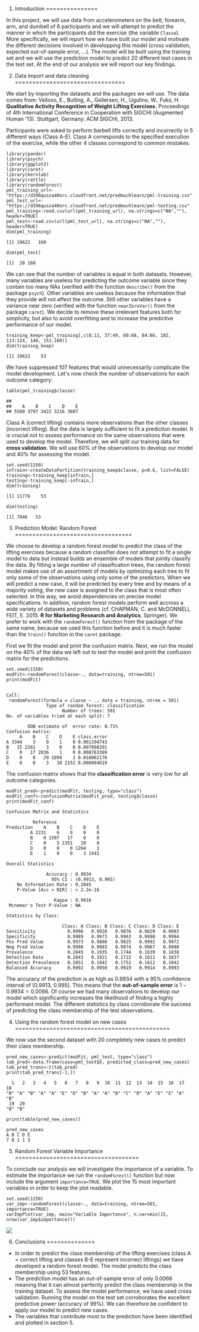 1. Introduction
===============

In this project, we will use data from accelerometers on the belt,
forearm, arm, and dumbell of 6 participants and we will attempt to
predict the manner in which the participants did the exercise (the
variable `Classe`). More specifically, we will report how we have built
our model and motivate the different decisions involved in developping
this model (cross validation, expected out-of-sample error, ...). The
model will be built using the training set and we will use the
prediction model to predict 20 different test cases in the test set. At
the end of our analysis we will report our key findings.

2. Data import and data cleaning
================================

We start by importing the datasets and the packages we will use. The
data comes from: Velloso, E., Bulling, A., Gellersen, H., Ugulino, W.,
Fuks, H. **Qualitative Activity Recognition of Weight Lifting
Exercises.** Proceedings of 4th International Conference in Cooperation
with SIGCHI (Augmented Human '13). Stuttgart, Germany: ACM SIGCHI, 2013.

Participants were asked to perform barbell lifts correctly and
incorrectly in 5 different ways (Class A-E). Class A corresponds to the
specified execution of the exercise, while the other 4 classes
correspond to common mistakes.

    library(pander)
    library(psych)
    library(ggplot2)
    library(caret)
    library(kernlab)
    library(rattle)
    library(randomForest)
    pml_training_url<-"https://d396qusza40orc.cloudfront.net/predmachlearn/pml-training.csv"
    pml_test_url<-"https://d396qusza40orc.cloudfront.net/predmachlearn/pml-testing.csv"
    pml_training<-read.csv(url(pml_training_url), na.strings=c("NA",""), header=TRUE)
    pml_test<-read.csv(url(pml_test_url), na.strings=c("NA",""), header=TRUE)
    dim(pml_training)

    [1] 19622   160

    dim(pml_test)

    [1]  20 160

We can see that the number of variables is equal in both datasets.
However, many variables are useless for predicting the outcome variable
since they contain too many NAs (verified with the function `describe()`
from the package `psych`). Other variables are useless because the
information that they provide will not affect the outcome. Still other
variables have a variance near zero (verified with the function
`nearZeroVar()` from the package `caret`). We decide to remove these
irrelevant features both for simplicity, but also to avoid overfitting
and to increase the predictive performance of our model.

    training_keep<-pml_training[,c(8:11, 37:49, 60:68, 84:86, 102, 113:124, 140, 151:160)]
    dim(training_keep)

    [1] 19622    53

We have suppressed 107 features that would unnecessarily complicate the
model development. Let's now check the number of observations for each
outcome category:

    table(pml_training$classe)

    ## 
    ##    A    B    C    D    E 
    ## 5580 3797 3422 3216 3607

Class A (correct lifting) contains more observations than the other
classes (incorrect lifting). But the data is largely sufficient to fit a
prediction model. It is crucial not to assess performance on the same
observations that were used to develop the model. Therefore, we will
split our training data for **cross validation**. We will use 60% of the
observations to develop our model and 40% for assessing the model.

    set.seed(1150)
    inTrain<-createDataPartition(training_keep$classe, p=0.6, list=FALSE)
    training<-training_keep[inTrain,]
    testing<-training_keep[-inTrain,]
    dim(training)

    [1] 11776    53

    dim(testing)

    [1] 7846   53

3. Prediction Model: Random Forest
==================================

We choose to develop a random forest model to predict the class of the
lifting exercises because a random classifier does not attempt to fit a
single model to data but instead builds an ensemble of models that
jointly classify the data. By fitting a large number of classification
trees, the random forest model makes use of an assortment of models by
optimizing each tree to fit only some of the observations using only
some of the predictors. When we will predict a new case, it will be
predicted by every tree and by means of a majority voting, the new case
is assigned to the class that is most often selected. In this way, we
avoid dependencies on precise model specifications. In addition, random
forest models perform well accross a wide variety of datasets and
problems (cf. CHAPMAN, C. and McDONNELL FEIT, E. 2015. **R for Marketing
Research and Analytics**. Springer). We prefer to work with the
`randomForest()` function from the package of the same name, because we
used this function before and it is much faster than the `train()`
function in the `caret` package.

First we fit the model and print the confusion matrix. Next, we run the
model on the 40% of the data we left out to test the model and print the
confusion matrix for the predictions.

    set.seed(1150)
    modFit<-randomForest(classe~., data=training, ntree=501)
    print(modFit)


    Call:
     randomForest(formula = classe ~ ., data = training, ntree = 501) 
                   Type of random forest: classification
                         Number of trees: 501
    No. of variables tried at each split: 7

            OOB estimate of  error rate: 0.71%
    Confusion matrix:
         A    B    C    D    E class.error
    A 3344    3    0    1    0 0.001194743
    B   15 2261    3    0    0 0.007898201
    C    0   17 2036    1    0 0.008763389
    D    0    0   29 1899    2 0.016062176
    E    0    0    3   10 2152 0.006004619

The confusion matrix shows that the **classification error** is very low
for all outcome categories.

    modFit_pred<-predict(modFit, testing, type="class")
    modFit_conf<-confusionMatrix(modFit_pred, testing$classe)
    print(modFit_conf)

    Confusion Matrix and Statistics

              Reference
    Prediction    A    B    C    D    E
             A 2231    6    0    0    0
             B    0 1507   17    0    0
             C    0    5 1351   19    0
             D    0    0    0 1264    1
             E    1    0    0    3 1441

    Overall Statistics
                                             
                   Accuracy : 0.9934         
                     95% CI : (0.9913, 0.995)
        No Information Rate : 0.2845         
        P-Value [Acc > NIR] : < 2.2e-16      
                                             
                      Kappa : 0.9916         
     Mcnemar's Test P-Value : NA             

    Statistics by Class:

                         Class: A Class: B Class: C Class: D Class: E
    Sensitivity            0.9996   0.9928   0.9876   0.9829   0.9993
    Specificity            0.9989   0.9973   0.9963   0.9998   0.9994
    Pos Pred Value         0.9973   0.9888   0.9825   0.9992   0.9972
    Neg Pred Value         0.9998   0.9983   0.9974   0.9967   0.9998
    Prevalence             0.2845   0.1935   0.1744   0.1639   0.1838
    Detection Rate         0.2843   0.1921   0.1722   0.1611   0.1837
    Detection Prevalence   0.2851   0.1942   0.1752   0.1612   0.1842
    Balanced Accuracy      0.9992   0.9950   0.9919   0.9914   0.9993

The accuracy of the prediction is as high as 0.9934 with a 95%
confidence interval of \[0.9913, 0.995\]. This means that the
**out-of-sample error** is 1 − 0.9934 = 0.0066. Of course we had many
observations to develop our model which significantly increases the
likelihood of finding a highly performant model. The different
statistics by class corroborate the success of predicting the class
membership of the test observations.

4. Using the random forest model on new cases
=============================================

We now use the second dataset with 20 completely new cases to predict
their class membership.

    pred_new_cases<-predict(modFit, pml_test, type="class")
    tab_pred<-data.frame(case=pml_test$X, predicted_class=pred_new_cases)
    tab_pred_trans<-t(tab_pred)
    print(tab_pred_trans[-1,])

      1   2   3   4   5   6   7   8   9  10  11  12  13  14  15  16  17  18 
    "B" "A" "B" "A" "A" "E" "D" "B" "A" "A" "B" "C" "B" "A" "E" "E" "A" "B" 
     19  20 
    "B" "B" 

    print(table(pred_new_cases))

    pred_new_cases
    A B C D E 
    7 8 1 1 3 

5. Random Forest Variable Importance
====================================

To conclude our analysis we will investigate the importance of a
variable. To estimate the importance we run the `randomForest()`
function but now include the argument `importance=TRUE`. We plot the 15
most important variables in order to keep the plot readable.

    set.seed(1150)
    var_imp<-randomForest(classe~., data=training, ntree=501, importance=TRUE)
    varImpPlot(var_imp, main="Variable Importance", n.var=min(15, nrow(var_imp$importance)))

![](practical_machine_learning_md_files/figure-markdown_strict/unnamed-chunk-8-1.png)

6. Conclusions
==============

-   In order to predict the class membership of the lifting exercises
    (class A = correct lifting and classes B-E represent incorrect
    liftings) we have developed a random forest model. The model
    predicts the class membership using 53 features.  
-   The prediction model has an out-of-sample error of only 0.0066
    meaning that it can almost perfectly predict the class membership in
    the training dataset. To assess the model performance, we have used
    cross validation. Running the model on the test set corroborates the
    excellent predictive power (accuracy of 99%). We can therefore be
    confident to apply our model to predict new cases.  
-   The variables that contribute most to the prediction have been
    identified and plotted in section 5.
